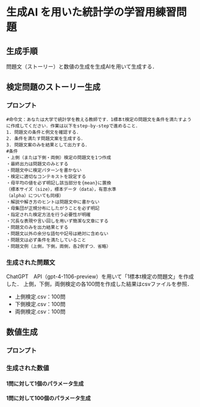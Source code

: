 # 生成AI を用いた統計学の学習用練習問題
## 生成手順
問題文（ストーリー）と数値の生成を生成AIを用いて生成する．
## 検定問題のストーリー生成
### プロンプト
```
#命令文：あなたは大学で統計学を教える教師です．1標本t検定の問題文を条件を満たすように作成してください．作業は以下をstep-by-stepで進めること．
1. 問題文の条件と例文を確認する．
2. 条件を満たす問題文案を生成する．
3. 問題文案のみを結果として出力する．
#条件
・上側（または下側・両側）検定の問題文を1つ作成
・最終出力は問題文のみとする
・問題文中に検定パターンを書かない
・検定に適切なコンテキストを設定する
・母平均の値を必ず明記し該当部分を{mean}に置換
（標本サイズ（size），標本データ（data），有意水準
（alpha）についても同様）
・解説や解き方のヒントは問題文中に書かない
・母集団が正規分布にしたがうことを必ず明記
・指定された検定方法を行う必要性が明確
・冗長な表現や言い回しを用いず簡潔な文章にする
・問題文のみを出力結果とする
・問題文以外の余分な語句や記号は絶対に含めない
・問題文は必ず条件を満たしていること
・問題文例（上側，下側，両側，各2例ずつ．省略）
```
### 生成された問題文
ChatGPT　API（gpt-4-1106-preview）を用いて「1標本t検定の問題文」を作成した．
上側，下側，両側検定の各100問を作成した結果はcsvファイルを参照．
- 上側検定.csv：100問
- 下側検定.csv：100問
- 両側検定.csv：100問
## 数値生成
### プロンプト
### 生成された数値
#### 1問に対して1個のパラメータ生成
#### 1問に対して100個のパラメータ生成
